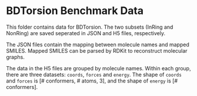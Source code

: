 # BDTorsion Benchmark Data

This folder contains data for BDTorsion.
The two subsets (InRing and NonRing) are saved seperated in JSON and H5 files, respectively.

The JSON files contain the mapping between molecule names and mapped SMILES. 
Mapped SMILES can be parsed by RDKit to reconstruct molecular graphs.

The data in the H5 files are grouped by molecule names.
Within each group, there are three datasets: `coords`, `forces` and `energy`. 
The shape of `coords` and `forces` is [# conformers, # atoms, 3], and the shape of `energy` is [# conformers].